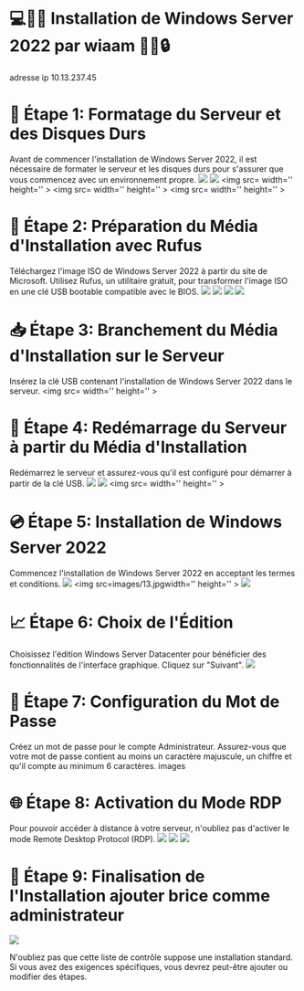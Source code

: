 # 💻🔧📀 Installation de Windows Server 2022 par wiaam 🚀🎯🔒
adresse ip 10.13.237.45


# 💽 Étape 1: Formatage du Serveur et des Disques Durs

Avant de commencer l'installation de Windows Server 2022, il est nécessaire de formater le serveur et les disques durs pour s'assurer que vous commencez avec un environnement propre.
<img src=images/3.jpg width='' height='' >
<img src=images/5.jpg width='' height='' >
<img src= width='' height='' >
<img src= width='' height='' >
<img src= width='' height='' >
# 🎯 Étape 2: Préparation du Média d'Installation avec Rufus

Téléchargez l'image ISO de Windows Server 2022 à partir du site de Microsoft. Utilisez Rufus, un utilitaire gratuit, pour transformer l'image ISO en une clé USB bootable compatible avec le BIOS. 
<img src=images/1.jpg width='' height='' >
<img src=/images/6.jpg width='' height='' >
<img src=images/7.jpg width='' height='' >
<img src=images/8.jpg width='' height='' >
# 📥 Étape 3: Branchement du Média d'Installation sur le Serveur

Insérez la clé USB contenant l'installation de Windows Server 2022 dans le serveur.
<img src= width='' height='' >



# 🔄 Étape 4: Redémarrage du Serveur à partir du Média d'Installation

Redémarrez le serveur et assurez-vous qu'il est configuré pour démarrer à partir de la clé USB. 
<img src=/images/11.jpg width='' height='' >
<img src=images/10.jpg width='' height='' >
<img src= width='' height='' >

# 💿 Étape 5: Installation de Windows Server 2022

Commencez l'installation de Windows Server 2022 en acceptant les termes et conditions. 
<img src=images/12.jpg width='' height='' >
<img src=images/13.jpgwidth='' height='' >
<img src=images/14.jpg width='' height='' >

# 📈 Étape 6: Choix de l'Édition 

Choisissez l'édition Windows Server Datacenter pour bénéficier des fonctionnalités de l'interface graphique. Cliquez sur "Suivant".
<img src=/images/15.jpg width='' height='' >


# 🔑 Étape 7: Configuration du Mot de Passe 

Créez un mot de passe pour le compte Administrateur. Assurez-vous que votre mot de passe contient au moins un caractère majuscule, un chiffre et qu'il compte au minimum 6 caractères. 
images

# 🌐 Étape 8: Activation du Mode RDP

Pour pouvoir accéder à distance à votre serveur, n'oubliez pas d'activer le mode Remote Desktop Protocol (RDP). 
<img src=images/20230803_151934.jpg width='' height='' >
<img src=images/20230803_151944.jpg width='' height='' >
<img src=images/20230803_151949.jpg width='' height='' >

# 🎉 Étape 9: Finalisation de l'Installation ajouter brice comme administrateur
<img src=images/20230803_163543.jpg width='' height='' >

N'oubliez pas que cette liste de contrôle suppose une installation standard. Si vous avez des exigences spécifiques, vous devrez peut-être ajouter ou modifier des étapes.
